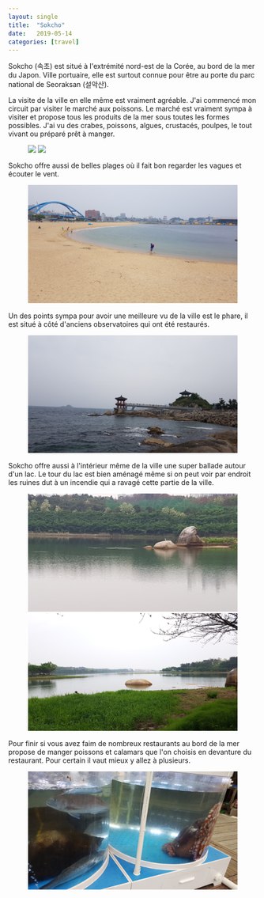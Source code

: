 ```yaml
---
layout: single
title:  "Sokcho"
date:   2019-05-14
categories: [travel]
---
```



Sokcho (속초) est situé à l'extrémité nord-est de la Corée, au bord de la mer du Japon.
Ville portuaire, elle est surtout connue pour être au porte du parc national de Seoraksan (설악산).

La visite de la ville en elle même est vraiment agréable.
J'ai commencé mon circuit par visiter le marché aux poissons.
Le marché est vraiment sympa à visiter et propose tous les produits de la mer sous toutes les formes possibles.
J'ai vu des crabes, poissons, algues, crustacés, poulpes, le tout vivant ou préparé prêt à manger. 
<figure>
	<img src="/assets/images/sokcho/20190513_marchéPoisson.jpg">
	<img src="/assets/images/sokcho/20190513_poissons.jpg">
</figure>

Sokcho offre aussi de belles plages où il fait bon regarder les vagues et écouter le vent.
<figure>
	<img src="/assets/images/sokcho/20190513_plage.jpg">
</figure>

Un des points sympa pour avoir une meilleure vu de la ville est le phare, il est situé à côté d'anciens observatoires qui ont été restaurés.
<figure>
	<img src="/assets/images/sokcho/20190513_observatoire.jpg">
</figure>

Sokcho offre aussi à l'intérieur même de la ville une super ballade autour d'un lac. Le tour du lac est bien aménagé même si on peut voir par endroit les ruines dut à un incendie qui a ravagé cette partie de la ville.

<figure>
	<img src="/assets/images/sokcho/20190513_lac1.jpg">
	<img src="/assets/images/sokcho/20190513_lac2.jpg">
</figure>

Pour finir si vous avez faim de nombreux restaurants au bord de la mer propose de manger poissons et calamars que l'on choisis en devanture du restaurant.
Pour certain il vaut mieux y allez à plusieurs.
<figure>
	<img src="/assets/images/sokcho/20190513_calamar.jpg">
</figure>